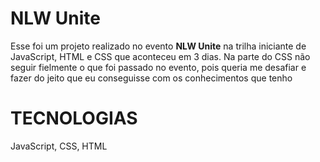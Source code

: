 # NLW Unite

Esse foi um projeto realizado no evento **NLW Unite** na trilha iniciante de JavaScript, HTML e CSS que aconteceu em 3 dias. Na parte do CSS não seguir fielmente o que foi passado no evento, pois queria me desafiar e fazer do jeito que eu conseguisse com os conhecimentos que tenho

# TECNOLOGIAS

JavaScript, CSS, HTML
